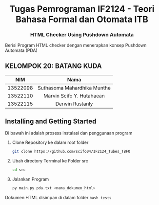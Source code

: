 <div align="center" id="readme-top">
<h1>Tugas Pemrograman IF2124 - Teori Bahasa Formal dan Otomata ITB</h1>
<h3>HTML Checker Using Pushdown Automata</h3>
</div>

Berisi Program HTML checker dengan menerapkan konsep Pushdown Automata (PDA)

## KELOMPOK 20: BATANG KUDA

|   NIM    |                  Nama                  |
| :------: | :------------------------------------: |
| 13522098 |      Suthasoma Mahardhika Munthe       |
| 13522110 |       Marvin Scifo Y. Hutahaean        |
| 13522115 |            Derwin Rustanly             |

## Installing and Getting Started

Di bawah ini adalah prosess instalasi dan penggunaan program

1. Clone Repository ke dalam root folder
   ```bash
   git clone https://github.com/scifo04/IF2124_Tubes_TBFO
   ```
2. Ubah directory Terminal ke Folder src
   ```bash
   cd src
   ```
3. Jalankan Program
   ```bash
   py main.py pda.txt <nama_dokumen_html>
   ```
Dokumen HTML disimpan di dalam folder  ```bash tests```
